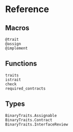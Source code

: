 # Reference

## Macros

```@docs
@trait
@assign
@implement
```
## Functions

```@docs
traits
istrait
check
required_contracts
```

## Types

```@docs
BinaryTraits.Assignable
BinaryTraits.Contract
BinaryTraits.InterfaceReview
```
